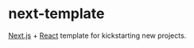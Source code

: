 # next-template

[Next.js](https://nextjs.org/) + [React](https://reactjs.org/) template for kickstarting new projects.
